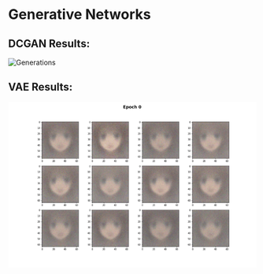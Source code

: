 # Generative Networks

## DCGAN Results:

![Generations](./results/results.gif)

## VAE Results:

![Generations](./results/vae_results.gif)
